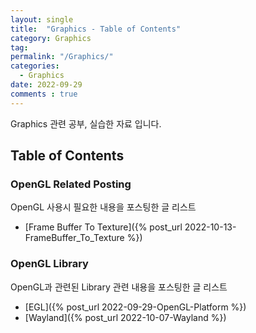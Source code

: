 ```yaml
---
layout: single
title:  "Graphics - Table of Contents"
category: Graphics
tag: 
permalink: "/Graphics/"
categories:
  - Graphics
date: 2022-09-29
comments : true
---
```


Graphics 관련 공부, 실습한 자료 입니다.

## Table of Contents

### OpenGL Related Posting
OpenGL 사용시 필요한 내용을 포스팅한 글 리스트
* [Frame Buffer To Texture]({% post_url 2022-10-13-FrameBuffer_To_Texture %})

### OpenGL Library
OpenGL과 관련된 Library 관련 내용을 포스팅한 글 리스트
* [EGL]({% post_url 2022-09-29-OpenGL-Platform %})
* [Wayland]({% post_url 2022-10-07-Wayland %})
